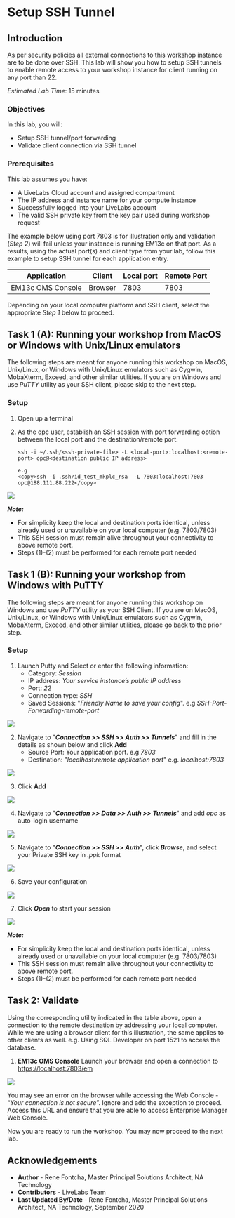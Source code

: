 # Setup SSH Tunnel

## Introduction
As per security policies all external connections to this workshop instance are to be done over SSH. This lab will show you how to setup SSH tunnels to enable remote access to your workshop instance for client running on any port than 22.

*Estimated Lab Time*: 15 minutes

### Objectives
In this lab, you will:
* Setup SSH tunnel/port forwarding
* Validate client connection via SSH tunnel

### Prerequisites
This lab assumes you have:
- A LiveLabs Cloud account and assigned compartment
- The IP address and instance name for your compute instance
- Successfully logged into your LiveLabs account
- The valid SSH private key from the key pair used during workshop request

The example below using port 7803 is for illustration only and validation (*Step 2*) will fail unless your instance is running EM13c on that port. As a results, using the actual port(s) and client type from your lab, follow this example to setup SSH tunnel for each application entry.

| Application              | Client                             | Local port | Remote Port|
|--------------------------|------------------------------------|------------|------------|
| EM13c OMS Console        | Browser                            | 7803       | 7803       |

Depending on your local computer platform and SSH client, select the appropriate *Step 1* below to proceed.

## Task 1 (A): Running your workshop from MacOS or Windows with Unix/Linux emulators
The following steps are meant for anyone running this workshop on MacOS, Unix/Linux, or Windows with Unix/Linux emulators such as Cygwin, MobaXterm, Exceed, and other similar utilities. If you are on Windows and use *PuTTY* utility as your SSH client, please skip to the next step.

### **Setup**
1.  Open up a terminal
2.  As the opc user, establish an SSH session with port forwarding option between the local port and the destination/remote port.

    ````
    ssh -i ~/.ssh/<ssh-private-file> -L <local-port>:localhost:<remote-port> opc@<destination public IP address>
    ````

    ````
    e.g
    <copy>ssh -i .ssh/id_test_mkplc_rsa  -L 7803:localhost:7803 opc@188.111.88.222</copy>
    ````

  ![](./images/em-ssh-forward-term.png " ")

  ***Note:***
   - For simplicity keep the local and destination ports identical, unless already used or unavailable on your local computer (e.g. 7803/7803)
   - This SSH session must remain alive throughout your connectivity to above remote port.
   - Steps (1)-(2) must be performed for each remote port needed

## Task 1 (B): Running your workshop from Windows with PuTTY
The following steps are meant for anyone running this workshop on Windows and use *PuTTY* utility as your SSH Client. If you are on MacOS, Unix/Linux, or Windows with Unix/Linux emulators such as Cygwin, MobaXterm, Exceed, and other similar utilities, please go back to the prior step.

### **Setup**
1. Launch Putty and Select or enter the following information:
    - Category: _Session_
    - IP address: _Your service instance’s public IP address_
    - Port: _22_
    - Connection type: _SSH_
    - Saved Sessions: "_Friendly Name to save your config_". e.g _SSH-Port-Forwarding-remote-port_

  ![](./images/em-ssh-forward-putty-1.png " ")

2. Navigate to "***Connection >> SSH >> Auth >> Tunnels***" and fill in the details as shown below and click **Add**
    - Source Port: Your application port. e.g _7803_
    - Destination: "_localhost:remote application port_" e.g. _localhost:7803_

  ![](./images/em-ssh-forward-putty-2.png " ")

3. Click **Add**

  ![](./images/em-ssh-forward-putty-3.png " ")

4. Navigate to "***Connection >> Data >> Auth >> Tunnels***" and add *opc* as auto-login username  

  ![](./images/em-ssh-forward-putty-4.png " ")

5. Navigate to "***Connection >> SSH >> Auth***", click ***Browse***, and select your Private SSH key in *.ppk* format

  ![](./images/em-ssh-forward-putty-5.png " ")

6. Save your configuration

  ![](./images/em-ssh-forward-putty-6.png " ")

7. Click ***Open*** to start your session

  ![](./images/em-ssh-forward-putty-7.png " ")

 ***Note:***
   - For simplicity keep the local and destination ports identical, unless already used or unavailable on your local computer (e.g. 7803/7803)
   - This SSH session must remain alive throughout your connectivity to above remote port.
   - Steps (1)-(2) must be performed for each remote port needed

## Task 2: Validate
Using the corresponding utility indicated in the table above, open a connection to the remote destination by addressing your local computer. While we are using a browser client for this illustration, the same applies to other clients as well. e.g. Using SQL Developer on port 1521 to access the database.  

1. **EM13c OMS Console**
Launch your browser and open a connection to [https://localhost:7803/em](https://localhost:7803/em)

  ![](./images/em-ssh-forward-console.png " ")

You may see an error on the browser while accessing the Web Console - “*Your connection is not secure*”. Ignore and add the exception to proceed. Access this URL and ensure that you are able to access Enterprise Manager Web Console.

Now you are ready to run the workshop. You may now proceed to the next lab.

## Acknowledgements
- **Author** - Rene Fontcha, Master Principal Solutions Architect, NA Technology
- **Contributors** - LiveLabs Team
- **Last Updated By/Date** - Rene Fontcha, Master Principal Solutions Architect, NA Technology, September 2020

